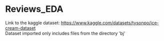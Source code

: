 # Reviews_EDA

Link to the kaggle dataset: https://www.kaggle.com/datasets/tysonpo/ice-cream-dataset <br>
Dataset imported only includes files from the directory 'bj' 

